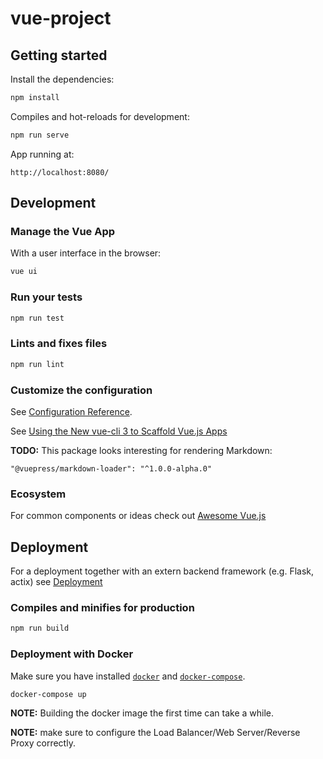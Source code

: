 # vue-project

## Getting started

Install the dependencies:

```sh
npm install
```

Compiles and hot-reloads for development:

```sh
npm run serve
```

App running at:

    http://localhost:8080/ 

## Development

### Manage the Vue App

With a user interface in the browser:

```sh
vue ui
```

### Run your tests

```sh
npm run test
```

### Lints and fixes files

```sh
npm run lint
```

### Customize the configuration

See [Configuration Reference](https://cli.vuejs.org/config/).

See [Using the New vue-cli 3 to Scaffold Vue.js Apps](https://alligator.io/vuejs/using-new-vue-cli-3/)

**TODO:** This package looks interesting for rendering Markdown:

    "@vuepress/markdown-loader": "^1.0.0-alpha.0"

### Ecosystem

For common components or ideas check out [Awesome Vue.js](https://github.com/vuejs/awesome-vue)


## Deployment

For a deployment together with an extern backend framework (e.g. Flask, actix) see
[Deployment](https://cli.vuejs.org/guide/deployment.html)

### Compiles and minifies for production

```sh
npm run build
```

### Deployment with Docker

Make sure you have installed [`docker`](https://docs.docker.com/install/linux/docker-ce/ubuntu/) and
[`docker-compose`](https://docs.docker.com/compose/install/).

```sh
docker-compose up
```

**NOTE:** Building the docker image the first time can take a while.

**NOTE:** make sure to configure the Load Balancer/Web Server/Reverse Proxy correctly.